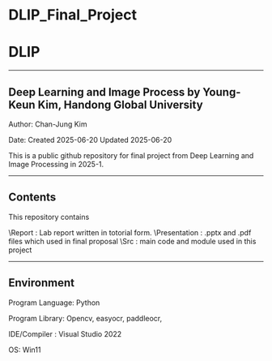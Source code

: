 # DLIP_Final_Project

# DLIP
<hr>

## Deep Learning and Image Process by Young-Keun Kim, Handong Global University
Author: Chan-Jung Kim

Date: Created 2025-06-20
      Updated 2025-06-20

This is a public github repository for final project from Deep Learning and Image Processing in 2025-1.
<hr>

## Contents
This repository contains

\Report       : Lab report written in totorial form.
\Presentation : .pptx and .pdf files which used in final proposal
\Src          : main code and module used in this project
<hr>

## Environment
Program Language: Python

Program Library: Opencv, easyocr, paddleocr, 

IDE/Compiler : Visual Studio 2022

OS: Win11
